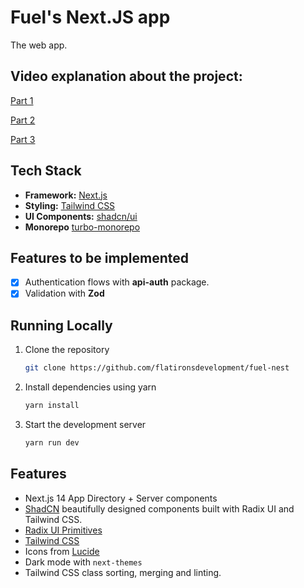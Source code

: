 # Fuel's Next.JS app

The web app.

## Video explanation about the project:

[Part 1](https://www.loom.com/share/ebc9e5a2e82d418d8718cfbe93e0858c?sid=08b930c7-ae83-47fc-954e-74a593030ccb)

[Part 2](https://www.loom.com/share/7bb92888d6e04d2395bdf628b51ff0b7?sid=a0383a85-4b74-492c-b589-972cc824b239)

[Part 3](https://www.loom.com/share/682efc81011a46babcbc02c2a0d0e7d8?sid=d362cb5b-2557-41c8-903b-5776021250f0)


## Tech Stack

- **Framework:** [Next.js](https://nextjs.org)
- **Styling:** [Tailwind CSS](https://tailwindcss.com)
- **UI Components:** [shadcn/ui](https://ui.shadcn.com)
- **Monorepo** [turbo-monorepo](https://turbo.build/)

## Features to be implemented

- [x] Authentication flows with **api-auth** package.
- [x] Validation with **Zod**

## Running Locally

1. Clone the repository

   ```bash
   git clone https://github.com/flatironsdevelopment/fuel-nest
   ```

2. Install dependencies using yarn

   ```bash
   yarn install
   ```

4. Start the development server

   ```bash
   yarn run dev
   ```

## Features

- Next.js 14 App Directory + Server components
- [ShadCN](ui.shadcn.com) beautifully designed components built with Radix UI and Tailwind CSS.
- [Radix UI Primitives](https://www.radix-ui.com/)
- [Tailwind CSS](https://tailwindcss.com/)
- Icons from [Lucide](https://lucide.dev)
- Dark mode with `next-themes`
- Tailwind CSS class sorting, merging and linting.
